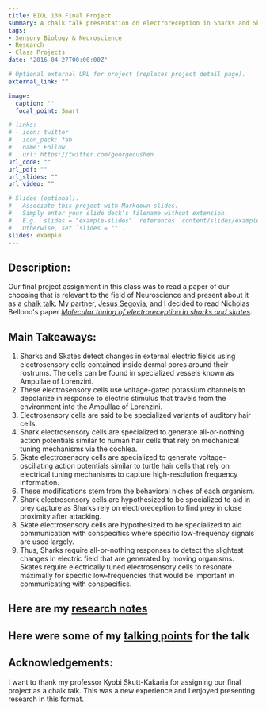 ```yaml
---
title: BIOL 130 Final Project
summary: A chalk talk presentation on electroreception in Sharks and Skates.
tags:
- Sensory Biology & Neuroscience
- Research
- Class Projects
date: "2016-04-27T00:00:00Z"

# Optional external URL for project (replaces project detail page).
external_link: ""

image:
  caption: ''
  focal_point: Smart

# links:
# - icon: twitter
#   icon_pack: fab
#   name: Follow
#   url: https://twitter.com/georgecushen
url_code: ""
url_pdf: ""
url_slides: ""
url_video: ""

# Slides (optional).
#   Associate this project with Markdown slides.
#   Simply enter your slide deck's filename without extension.
#   E.g. `slides = "example-slides"` references `content/slides/example-slides.md`.
#   Otherwise, set `slides = ""`.
slides: example
---
```


## Description:

Our final project assignment in this class was to read a paper of our choosing that is relevant to the field of Neuroscience and present about it as a [chalk talk](./johnshopkins_chalktalk.pdf). My partner, [Jesus Segovia](https://www.linkedin.com/in/jesus-segovia-594b12262), and I decided to read Nicholas Bellono's paper [*Molecular tuning of electroreception in sharks and skates*](https://doi.org/10.1038/s41586-018-0160-9).

## Main Takeaways:

1) Sharks and Skates detect changes in external electric fields using electrosensory cells contained inside dermal pores around their rostrums. The cells can be found in specialized vessels known as Ampullae of Lorenzini.
2) These electrosensory cells use voltage-gated potassium channels to depolarize in response to electric stimulus that travels from the environment into the Ampullae of Lorenzini.
3) Electrosensory cells are said to be specialized variants of auditory hair cells.
4) Shark electrosensory cells are specialized to generate all-or-nothing action potentials similar to human hair cells that rely on mechanical tuning mechanisms via the cochlea.
5) Skate electrosensory cells are specialized to generate voltage-oscillating action potentials similar to turtle hair cells that rely on electrical tuning mechanisms to capture high-resolution frequency information.
6) These modifications stem from the behavioral niches of each organism. 
7) Shark electrosensory cells are hypothesized to be specialized to aid in prey capture as Sharks rely on electroreception to find prey in close proximity after attacking.
8) Skate electrosensory cells are hypothesized to be specialized to aid communication with conspecifics where specific low-frequency signals are used largely.
9) Thus, Sharks require all-or-nothing responses to detect the slightest changes in electric field that are generated by moving organisms. Skates require electrically tuned electrosensory cells to resonate maximally for specific low-frequencies that would be important in communicating with conspecifics.

## **Here are my [research notes](./research_notes.pdf)**
## **Here were some of my [talking points](./script.pdf) for the talk**

## Acknowledgements:

I want to thank my professor Kyobi Skutt-Kakaria for assigning our final project as a chalk talk. This was a new experience and I enjoyed presenting research in this format.
